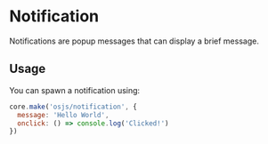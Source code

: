 # Notification

Notifications are popup messages that can display a brief message.

## Usage

You can spawn a notification using:

```javascript
core.make('osjs/notification', {
  message: 'Hello World',
  onclick: () => console.log('Clicked!')
})
```
